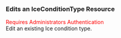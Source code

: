 ### Edits an IceConditionType Resource
<span style="color:red">Requires Administrators Authentication</span>  
Edit an existing Ice condition type.
